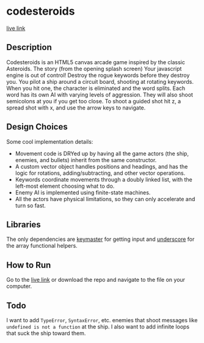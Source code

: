 # codesteroids

[live link](http://www.matthicks.us/codesteroids)

## Description
Codesteroids is an HTML5 canvas arcade game inspired by the classic Asteroids.
The story (from the opening splash screen)
  Your javascript engine is out of control! Destroy the rogue keywords before
  they destroy you.
You pilot a ship around a circuit board, shooting at rotating keywords. When you
hit one, the character is eliminated and the word splits. Each word has its own
AI with varying levels of aggression. They will also shoot semicolons at you if
you get too close. To shoot a guided shot hit z, a spread shot with x, and use
the arrow keys to navigate.

## Design Choices
Some cool implementation details:
* Movement code is DRYed up by having all the game actors (the ship, enemies,
  and bullets) inherit from the same constructor.
* A custom vector object handles positions and headings, and has the logic for
  rotations, adding/subtracting, and other vector operations.
* Keywords coordinate movements through a doubly linked list, with the left-most
  element choosing what to do.
* Enemy AI is implemented using finite-state machines.
* All the actors have physical limitations, so they can only accelerate and turn
  so fast.

## Libraries
The only dependencies are [keymaster](https://github.com/madrobby/keymaster) for
getting input and [underscore](http://underscorejs.org/) for the array
functional helpers.

## How to Run
Go to the [live link](http://www.matthicks.us/codesteroids) or download the repo
and navigate to the file on your computer.

## Todo
I want to add `TypeError`, `SyntaxError`, etc. enemies that shoot messages like
`undefined is not a function` at the ship. I also want to add infinite loops that
suck the ship toward them.
